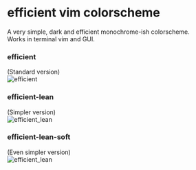 # efficient vim colorscheme   

A very simple, dark and efficient monochrome-ish colorscheme.  
Works in terminal vim and GUI.  

### efficient    
(Standard version)  
![efficient](https://github.com/smallwat3r/efficient/blob/master/_screenshots/_efficient.png)

### efficient-lean  
(Simpler version)  
![efficient_lean](https://github.com/smallwat3r/efficient/blob/master/_screenshots/_efficient_lean.png)  

### efficient-lean-soft  
(Even simpler version)  
![efficient_lean](https://github.com/smallwat3r/efficient/blob/master/_screenshots/_efficient_lean_soft.png)  
